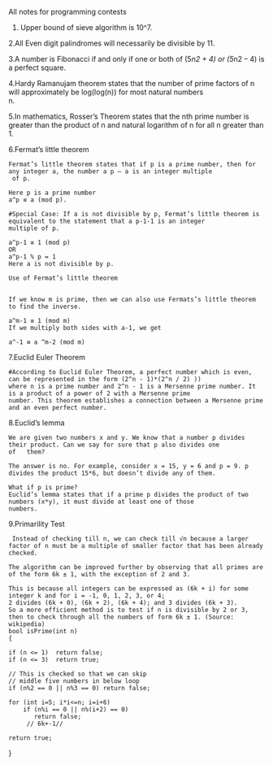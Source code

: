 All notes for programming contests

1. Upper bound of sieve algorithm is 10^7.
  
2.All Even digit palindromes will necessarily be divisible by 11.
  
3.A number is Fibonacci if and only if one or both of (5*n2 + 4) or (5*n2 – 4) is a perfect square.
  
4.Hardy Ramanujam theorem states that the number of prime factors of n will approximately be log(log(n)) for most natural numbers         
    n.
    
5.In mathematics, Rosser’s Theorem states that the nth prime number is greater than the product of n and natural logarithm of n
   for all n greater than 1.
   
6.Fermat’s little theorem

    Fermat’s little theorem states that if p is a prime number, then for any integer a, the number a p – a is an integer multiple  
     of p.

    Here p is a prime number
    a^p ≡ a (mod p).
    
    #Special Case: If a is not divisible by p, Fermat’s little theorem is equivalent to the statement that a p-1-1 is an integer 
    multiple of p.

    a^p-1 ≡ 1 (mod p)
    OR
    a^p-1 % p = 1
    Here a is not divisible by p. 
    
    Use of Fermat’s little theorem


    If we know m is prime, then we can also use Fermats’s little theorem to find the inverse.

    a^m-1 ≡ 1 (mod m)
    If we multiply both sides with a-1, we get

    a^-1 ≡ a ^m-2 (mod m)
 7.Euclid Euler Theorem
 
 
    #According to Euclid Euler Theorem, a perfect number which is even, can be represented in the form (2^n - 1)*(2^n / 2) ))   
    where n is a prime number and 2^n - 1 is a Mersenne prime number. It is a product of a power of 2 with a Mersenne prime 
    number. This theorem establishes a connection between a Mersenne prime and an even perfect number.
 
 
8.Euclid’s lemma


    We are given two numbers x and y. We know that a number p divides their product. Can we say for sure that p also divides one  
    of   them?

    The answer is no. For example, consider x = 15, y = 6 and p = 9. p divides the product 15*6, but doesn’t divide any of them.

    What if p is prime?
    Euclid’s lemma states that if a prime p divides the product of two numbers (x*y), it must divide at least one of those 
    numbers.
 
 9.Primarility Test
    
     Instead of checking till n, we can check till √n because a larger factor of n must be a multiple of smaller factor that has been already checked.

    The algorithm can be improved further by observing that all primes are of the form 6k ± 1, with the exception of 2 and 3. 
    
    This is because all integers can be expressed as (6k + i) for some integer k and for i = -1, 0, 1, 2, 3, or 4; 
    2 divides (6k + 0), (6k + 2), (6k + 4); and 3 divides (6k + 3). 
    So a more efficient method is to test if n is divisible by 2 or 3, then to check through all the numbers of form 6k ± 1. (Source: wikipedia) 
    bool isPrime(int n) 
    { 
    
    if (n <= 1)  return false; 
    if (n <= 3)  return true; 
  
    // This is checked so that we can skip  
    // middle five numbers in below loop 
    if (n%2 == 0 || n%3 == 0) return false; 
  
    for (int i=5; i*i<=n; i=i+6) 
        if (n%i == 0 || n%(i+2) == 0) 
           return false; 
         // 6k+-1//
  
    return true; 
  } 
 
 
